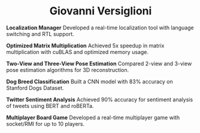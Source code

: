 <!-- INTRODUCTION -->
<h1 align="center">Giovanni Versiglioni</h1>

**Localization Manager** Developed a real-time localization tool with language switching and RTL support.

**Optimized Matrix Multiplication** Achieved 5x speedup in matrix multiplication with cuBLAS and optimized memory usage.

**Two-View and Three-View Pose Estimation** Compared 2-view and 3-view pose estimation algorithms for 3D reconstruction.

**Dog Breed Classification** Built a CNN model with 83% accuracy on Stanford Dogs Dataset.

**Twitter Sentiment Analysis** Achieved 90% accuracy for sentiment analysis of tweets using BERT and roBERTa.

**Multiplayer Board Game** Developed a real-time multiplayer game with socket/RMI for up to 10 players.
